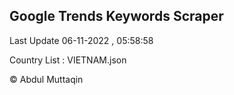 

## Google Trends Keywords Scraper 
 
Last Update 06-11-2022 , 05:58:58

Country List :
VIETNAM.json



© Abdul Muttaqin 
